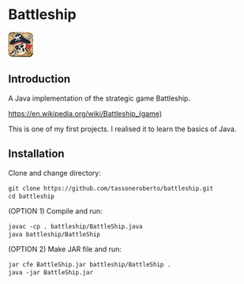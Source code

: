# Battleship
![alt text](https://raw.githubusercontent.com/tassoneroberto/battleship/master/res/images/icon.png)

## Introduction

A Java implementation of the strategic game Battleship.

https://en.wikipedia.org/wiki/Battleship_(game)

This is one of my first projects. I realised it to learn the basics of Java.

## Installation

Clone and change directory:
```
git clone https://github.com/tassoneroberto/battleship.git
cd battleship

```
(OPTION 1) Compile and run:
```
javac -cp . battleship/BattleShip.java
java battleship/BattleShip
```
(OPTION 2) Make JAR file and run:
```
jar cfe BattleShip.jar battleship/BattleShip .
java -jar BattleShip.jar
```
